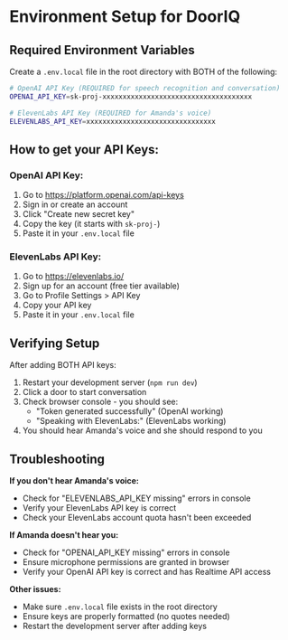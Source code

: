 # Environment Setup for DoorIQ

## Required Environment Variables

Create a `.env.local` file in the root directory with BOTH of the following:

```bash
# OpenAI API Key (REQUIRED for speech recognition and conversation)
OPENAI_API_KEY=sk-proj-xxxxxxxxxxxxxxxxxxxxxxxxxxxxxxxxxxxxx

# ElevenLabs API Key (REQUIRED for Amanda's voice)
ELEVENLABS_API_KEY=xxxxxxxxxxxxxxxxxxxxxxxxxxxxxxxx
```

## How to get your API Keys:

### OpenAI API Key:
1. Go to https://platform.openai.com/api-keys
2. Sign in or create an account
3. Click "Create new secret key"
4. Copy the key (it starts with `sk-proj-`)
5. Paste it in your `.env.local` file

### ElevenLabs API Key:
1. Go to https://elevenlabs.io/
2. Sign up for an account (free tier available)
3. Go to Profile Settings > API Key
4. Copy your API key
5. Paste it in your `.env.local` file

## Verifying Setup

After adding BOTH API keys:
1. Restart your development server (`npm run dev`)
2. Click a door to start conversation
3. Check browser console - you should see:
   - "Token generated successfully" (OpenAI working)
   - "Speaking with ElevenLabs:" (ElevenLabs working)
4. You should hear Amanda's voice and she should respond to you

## Troubleshooting

**If you don't hear Amanda's voice:**
- Check for "ELEVENLABS_API_KEY missing" errors in console
- Verify your ElevenLabs API key is correct
- Check your ElevenLabs account quota hasn't been exceeded

**If Amanda doesn't hear you:**
- Check for "OPENAI_API_KEY missing" errors in console
- Ensure microphone permissions are granted in browser
- Verify your OpenAI API key is correct and has Realtime API access

**Other issues:**
- Make sure `.env.local` file exists in the root directory
- Ensure keys are properly formatted (no quotes needed)
- Restart the development server after adding keys
